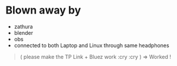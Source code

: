 # Blown away by
- zathura
- blender
- obs
- connected to both Laptop and Linux through same headphones


> ( please make the TP Link + Bluez work :cry :cry )
=> Worked !
